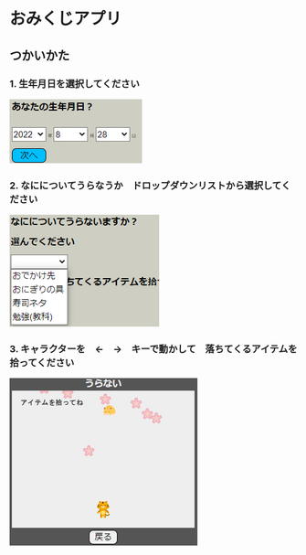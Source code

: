 # おみくじアプリ
## つかいかた　
### 1. 生年月日を選択してください
![](imgs/2022-08-28-14-04-40.png)
### 2. なにについてうらなうか　ドロップダウンリストから選択してください
![](imgs/2022-08-28-14-05-38.png)
### 3. キャラクターを　←　→　キーで動かして　落ちてくるアイテムを拾ってください
![](imgs/2022-08-28-14-09-17.png)